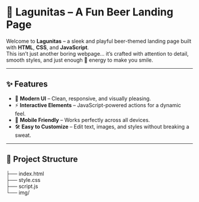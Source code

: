 # 🍻 Lagunitas – A Fun Beer Landing Page

Welcome to **Lagunitas** – a sleek and playful beer-themed landing page built with **HTML**, **CSS**, and **JavaScript**.  
This isn’t just another boring webpage… it’s crafted with attention to detail, smooth styles, and just enough 🍺 energy to make you smile.

---

## ✨ Features

- 🎨 **Modern UI** – Clean, responsive, and visually pleasing.
- ⚡ **Interactive Elements** – JavaScript-powered actions for a dynamic feel.
- 📱 **Mobile Friendly** – Works perfectly across all devices.
- 🛠 **Easy to Customize** – Edit text, images, and styles without breaking a sweat.

---

## 📂 Project Structure


├── index.html   
├── style.css   
├── script.js    
└── img/         
